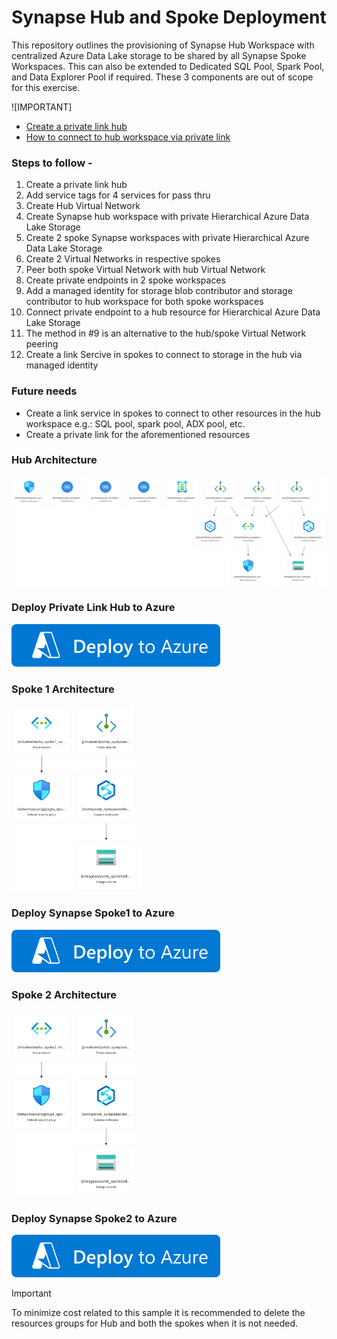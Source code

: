 # Synapse Hub and Spoke Deployment

This repository outlines the provisioning of Synapse Hub Workspace with centralized Azure Data Lake storage to be shared by all Synapse Spoke Workspaces. This can also be extended to Dedicated SQL Pool, Spark Pool, and Data Explorer Pool if required. These 3 components are out of scope for this exercise.

![IMPORTANT]

* [Create a private link hub](https://learn.microsoft.com/en-us/azure/synapse-analytics/security/synapse-private-link-hubs)
* [How to connect to hub workspace via private link](https://learn.microsoft.com/en-us/azure/synapse-analytics/security/how-to-connect-to-workspace-with-private-links)

### Steps to follow -

1) Create a private link hub
2) Add service tags for 4 services for pass thru
3) Create Hub Virtual Network
4) Create Synapse hub workspace with private Hierarchical Azure Data Lake Storage
5) Create 2 spoke Synapse workspaces with private Hierarchical Azure Data Lake Storage
6) Create 2 Virtual Networks in respective spokes
7) Peer both spoke Virtual Network with hub Virtual Network
8) Create private endpoints in 2 spoke workspaces
9) Add a managed identity for storage blob contributor and storage contributor to hub workspace for both spoke workspaces
10) Connect private endpoint to a hub resource for Hierarchical Azure Data Lake Storage
11) The method in #9 is an alternative to the hub/spoke Virtual Network peering
12) Create a link Sercive in spokes to connect to storage in the hub via managed identity

### Future needs 
* Create a link service in spokes to connect to other resources in the hub workspace e.g.: SQL pool, spark pool, ADX pool, etc.
* Create a private link for the aforementioned resources

### Hub Architecture
![Image](https://github.com/avidunixuser/synapsehubandspoke/blob/main/Architecture/hubandspoke.jpg)

### Deploy Private Link Hub to Azure

[![Deploy To Azure](https://raw.githubusercontent.com/Azure/azure-quickstart-templates/master/1-CONTRIBUTION-GUIDE/images/deploytoazure.svg?sanitize=true)](https://github.com/avidunixuser/synapsehubandspoke/blob/main/SynapseHub/template.json)

### Spoke 1 Architecture

<img src="https://github.com/avidunixuser/synapsehubandspoke/blob/main/Architecture/synapsespoke1.jpg" width="200" />

### Deploy Synapse Spoke1 to Azure

[![Deploy To Azure](https://raw.githubusercontent.com/Azure/azure-quickstart-templates/master/1-CONTRIBUTION-GUIDE/images/deploytoazure.svg?sanitize=true)](https://github.com/avidunixuser/synapsehubandspoke/blob/main/SynapseSpoke1/template.json)

### Spoke 2 Architecture

<img src="https://github.com/avidunixuser/synapsehubandspoke/blob/main/Architecture/synapsespoke2.jpg" width="200" />

### Deploy Synapse Spoke2 to Azure

[![Deploy To Azure](https://raw.githubusercontent.com/Azure/azure-quickstart-templates/master/1-CONTRIBUTION-GUIDE/images/deploytoazure.svg?sanitize=true)](https://github.com/avidunixuser/synapsehubandspoke/blob/main/SynapseSpoke2/template.json)

> [!IMPORTANT]
> To minimize cost related to this sample it is recommended to delete the resources groups for Hub and both the spokes when it is not needed.


